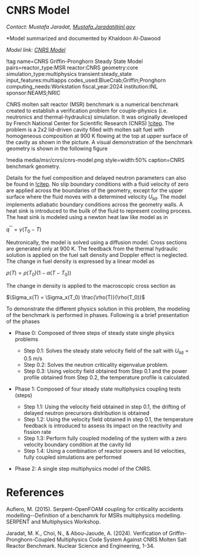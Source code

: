 # CNRS Model

*Contact: Mustafa Jaradat, Mustafa.Jaradat@inl.gov*

*Model summarized and documented by Khaldoon Al-Dawood

*Model link: [CNRS Model](https://github.com/idaholab/virtual_test_bed/tree/devel/msr/cnrs)*

!tag name=CNRS Griffin-Pronghorn Steady State Model pairs=reactor_type:MSR
                       reactor:CNRS
                       geometry:core
                       simulation_type:multiphysics
                       transient:steady_state
                       input_features:multiapps
                       codes_used:BlueCrab;Griffin;Pronghorn
                       computing_needs:Workstation
                       fiscal_year:2024
                       institution:INL
                       sponsor:NEAMS;NRIC

CNRS molten salt reactor (MSR) benchmark is a numerical benchmark created to establish a verification 
problem for couple-physics (i.e. neutronics and thermal-hydraulics) simulation. It was originally 
developed by French National Center for Scientific Research (CNRS) [!citep](aufiero2015serpent).
The problem is a 2x2 lid-driven cavity filled with molten salt fuel with homogeneous composition at 
900 K flowing at the top at upper surface of the cavity as shown in the picture. 
A visual demonstration of the benchmark geometry is shown in the following figure

!media media/msr/cnrs/cnrs-model.png
  style=width:50%
  caption=CNRS benchmark geometry.

Details for the fuel composition and delayed neutron parameters can also be 
found in [!citep](jaradat2024verification).
No slip boundary conditions with a fluid velocity of zero are applied across the boundaries of the 
geometry, except for the upper surface where the fluid moves with a determined velocity $U_\text{lid}$.
The model implements adiabatic boundary conditions across the geometry walls.
A heat sink is introduced to the builk of the fluid to represent cooling process.
The heat sink is modeled using a newton heat law like model as in

$q^{\prime \prime \prime}=\gamma \left(T_0-T\right)$

Neutronically, the model is solved using a diffusion model.
Cross sections are generated only at 900 K.
The feedback from the thermal hydraulic solution is applied on the fuel salt density and Doppler effect
is neglected.
The change in fuel density is expressed by a linear model as

$\rho(T) = \rho(T_0)\left(1-\alpha(T-T_0)\right)$

The change in density is applied to the macroscopic cross section as

$\Sigma_x(T) = \Sigma_x(T_0) \frac{\rho(T)}{\rho(T_0)}$

To demonstrate the different physics solution in this problem, the modeling of the
benchmark is performed in phases.
Following is a brief presentation of the phases

- Phase 0: Composed of three steps of steady state single physics problems

  - Step 0.1: Solves the steady state velocity field of the salt with $U_\text{lid} = 0.5$ m/s
  - Step 0.2: Solves the neutron criticality eigenvalue problem.
  - Step 0.3: Using velocity field obtained from Step 0.1 and the power profile obtained from
              Step 0.2, the temperature profile is calculated.

- Phase 1: Composed of four steady state multiphysics coupling tests (steps)

  - Step 1.1: Using the velocity field obtained in step 0.1, the drifting of delayed 
              neutron precursors distribution is obtained
  - Step 1.2: Using the velocity field obtained in step 0.1, the temperature feedback 
              is introduced to assess its impact on the reactivity and fission rate
  - Step 1.3: Perform fully coupled modeling of the system with a zero velocity 
              boundary condition at the cavity lid
  - Step 1.4: Using a combination of reactor powers and lid velocities, fully coupled 
              simulations are performed

- Phase 2: A single step multiphysics model of the CNRS.


# References

Aufiero, M. (2015). Serpent-OpenFOAM coupling for criticality accidents modelling--Definition of a benchamrk 
for MSRs multiphysics modelling. SERPENT and Multiphysics Workshop.

Jaradat, M. K., Choi, N., & Abou-Jaoude, A. (2024). Verification of Griffin-Pronghorn-Coupled Multiphysics 
Code System Against CNRS Molten Salt Reactor Benchmark. Nuclear Science and Engineering, 1-34.

